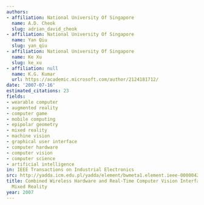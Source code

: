 ```yaml
---
authors:
- affiliation: National University Of Singapore
  name: A.D. Cheok
  slug: adrian_david_cheok
- affiliation: National University Of Singapore
  name: Yan Qiu
  slug: yan_qiu
- affiliation: National University Of Singapore
  name: Ke Xu
  slug: ke_xu
- affiliation: null
  name: K.G. Kumar
  url: https://academic.microsoft.com/author/2124181712/
date: '2007-07-16'
estimated_citations: 23
fields:
- wearable computer
- augmented reality
- computer game
- mobile computing
- epipolar geometry
- mixed reality
- machine vision
- graphical user interface
- computer hardware
- computer vision
- computer science
- artificial intelligence
in: IEEE Transactions on Industrial Electronics
src: http://yadda.icm.edu.pl/yadda/element/bwmeta1.element.ieee-000004273657
title: Combined Wireless Hardware and Real-Time Computer Vision Interface for Tangible
  Mixed Reality
year: 2007
---
```

